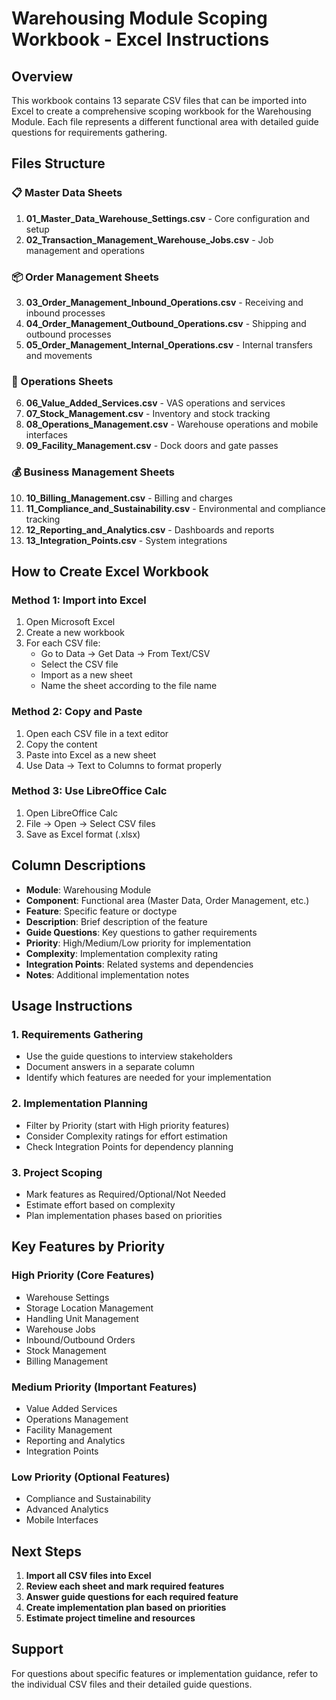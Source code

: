# Warehousing Module Scoping Workbook - Excel Instructions

## Overview
This workbook contains 13 separate CSV files that can be imported into Excel to create a comprehensive scoping workbook for the Warehousing Module. Each file represents a different functional area with detailed guide questions for requirements gathering.

## Files Structure

### 📋 Master Data Sheets
1. **01_Master_Data_Warehouse_Settings.csv** - Core configuration and setup
2. **02_Transaction_Management_Warehouse_Jobs.csv** - Job management and operations

### 📦 Order Management Sheets  
3. **03_Order_Management_Inbound_Operations.csv** - Receiving and inbound processes
4. **04_Order_Management_Outbound_Operations.csv** - Shipping and outbound processes
5. **05_Order_Management_Internal_Operations.csv** - Internal transfers and movements

### 🔧 Operations Sheets
6. **06_Value_Added_Services.csv** - VAS operations and services
7. **07_Stock_Management.csv** - Inventory and stock tracking
8. **08_Operations_Management.csv** - Warehouse operations and mobile interfaces
9. **09_Facility_Management.csv** - Dock doors and gate passes

### 💰 Business Management Sheets
10. **10_Billing_Management.csv** - Billing and charges
11. **11_Compliance_and_Sustainability.csv** - Environmental and compliance tracking
12. **12_Reporting_and_Analytics.csv** - Dashboards and reports
13. **13_Integration_Points.csv** - System integrations

## How to Create Excel Workbook

### Method 1: Import into Excel
1. Open Microsoft Excel
2. Create a new workbook
3. For each CSV file:
   - Go to Data → Get Data → From Text/CSV
   - Select the CSV file
   - Import as a new sheet
   - Name the sheet according to the file name

### Method 2: Copy and Paste
1. Open each CSV file in a text editor
2. Copy the content
3. Paste into Excel as a new sheet
4. Use Data → Text to Columns to format properly

### Method 3: Use LibreOffice Calc
1. Open LibreOffice Calc
2. File → Open → Select CSV files
3. Save as Excel format (.xlsx)

## Column Descriptions

- **Module**: Warehousing Module
- **Component**: Functional area (Master Data, Order Management, etc.)
- **Feature**: Specific feature or doctype
- **Description**: Brief description of the feature
- **Guide Questions**: Key questions to gather requirements
- **Priority**: High/Medium/Low priority for implementation
- **Complexity**: Implementation complexity rating
- **Integration Points**: Related systems and dependencies
- **Notes**: Additional implementation notes

## Usage Instructions

### 1. Requirements Gathering
- Use the guide questions to interview stakeholders
- Document answers in a separate column
- Identify which features are needed for your implementation

### 2. Implementation Planning
- Filter by Priority (start with High priority features)
- Consider Complexity ratings for effort estimation
- Check Integration Points for dependency planning

### 3. Project Scoping
- Mark features as Required/Optional/Not Needed
- Estimate effort based on complexity
- Plan implementation phases based on priorities

## Key Features by Priority

### High Priority (Core Features)
- Warehouse Settings
- Storage Location Management
- Handling Unit Management
- Warehouse Jobs
- Inbound/Outbound Orders
- Stock Management
- Billing Management

### Medium Priority (Important Features)
- Value Added Services
- Operations Management
- Facility Management
- Reporting and Analytics
- Integration Points

### Low Priority (Optional Features)
- Compliance and Sustainability
- Advanced Analytics
- Mobile Interfaces

## Next Steps

1. **Import all CSV files into Excel**
2. **Review each sheet and mark required features**
3. **Answer guide questions for each required feature**
4. **Create implementation plan based on priorities**
5. **Estimate project timeline and resources**

## Support

For questions about specific features or implementation guidance, refer to the individual CSV files and their detailed guide questions.
